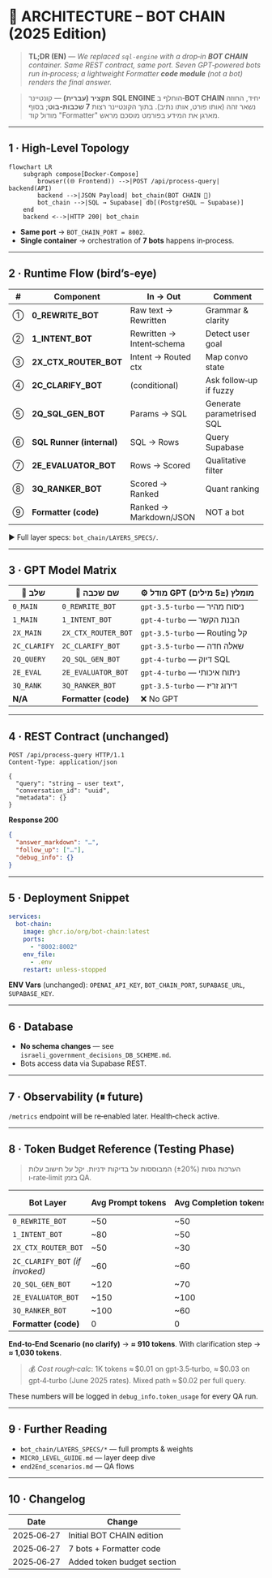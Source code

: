 # 📐 ARCHITECTURE – BOT CHAIN (2025 Edition)

> **TL;DR (EN)** — *We replaced `sql-engine` with a drop‑in **BOT CHAIN** container. Same REST contract, same port. Seven GPT‑powered bots run in‑process; a lightweight Formatter **code module** (not a bot) renders the final answer.*

> **תקציר (עברית)** — קונטיינר **SQL ENGINE** הוחלף ב‑**BOT CHAIN** יחיד, החוזה נשאר זהה (אותו פורט, אותו נתיב). בתוך הקונטיינר רצות **7 שכבות‑בוט**; בסוף מודול קוד "Formatter" מארגן את המידע בפורמט מוסכם מראש.

---

## 1 · High‑Level Topology

```mermaid
flowchart LR
    subgraph compose[Docker‑Compose]
        browser((🌐 Frontend)) -->|POST /api/process-query| backend(API)
        backend -->|JSON Payload| bot_chain(BOT CHAIN 🧠)
        bot_chain -->|SQL → Supabase| db[(PostgreSQL – Supabase)]
    end
    backend <-->|HTTP 200| bot_chain
```

* **Same port** → `BOT_CHAIN_PORT = 8002`.
* **Single container** → orchestration of **7 bots** happens in‑process.

---

## 2 · Runtime Flow (bird’s‑eye)

| # | Component                 | In → Out                  | Comment                   |
| - | ------------------------- | ------------------------- | ------------------------- |
| ① | **0\_REWRITE\_BOT**       | Raw text → Rewritten      | Grammar & clarity         |
| ② | **1\_INTENT\_BOT**        | Rewritten → Intent‑schema | Detect user goal          |
| ③ | **2X\_CTX\_ROUTER\_BOT**  | Intent → Routed ctx       | Map convo state           |
| ④ | **2C\_CLARIFY\_BOT**      | (conditional)             | Ask follow‑up if fuzzy    |
| ⑤ | **2Q\_SQL\_GEN\_BOT**     | Params → SQL              | Generate parametrised SQL |
| ⑥ | **SQL Runner (internal)** | SQL → Rows                | Query Supabase            |
| ⑦ | **2E\_EVALUATOR\_BOT**    | Rows → Scored             | Qualitative filter        |
| ⑧ | **3Q\_RANKER\_BOT**       | Scored → Ranked           | Quant ranking             |
| ⑨ | **Formatter (code)**      | Ranked → Markdown/JSON    | NOT a bot                 |

▶ Full layer specs: `bot_chain/LAYERS_SPECS/`.

---

## 3 · GPT Model Matrix

| 🔢 שלב       | 📛 שם שכבה           | ⚙️ מודל GPT מומלץ (≤5 מילים) |
| ------------ | -------------------- | ---------------------------- |
| `0_MAIN`     | `0_REWRITE_BOT`      | `gpt‑3.5‑turbo` — ניסוח מהיר |
| `1_MAIN`     | `1_INTENT_BOT`       | `gpt‑4‑turbo` — הבנת הקשר    |
| `2X_MAIN`    | `2X_CTX_ROUTER_BOT`  | `gpt‑3.5‑turbo` — Routing קל |
| `2C_CLARIFY` | `2C_CLARIFY_BOT`     | `gpt‑3.5‑turbo` — שאלה חדה   |
| `2Q_QUERY`   | `2Q_SQL_GEN_BOT`     | `gpt‑4‑turbo` — דיוק SQL     |
| `2E_EVAL`    | `2E_EVALUATOR_BOT`   | `gpt‑4‑turbo` — ניתוח איכותי |
| `3Q_RANK`    | `3Q_RANKER_BOT`      | `gpt‑3.5‑turbo` — דירוג זריז |
| **N/A**      | **Formatter (code)** | ❌ No GPT                     |

---

## 4 · REST Contract (unchanged)

```http
POST /api/process-query HTTP/1.1
Content-Type: application/json

{
  "query": "string – user text",
  "conversation_id": "uuid",
  "metadata": {}
}
```

**Response 200**

```json
{
  "answer_markdown": "…",
  "follow_up": ["…"],
  "debug_info": {}
}
```

---

## 5 · Deployment Snippet

```yaml
services:
  bot-chain:
    image: ghcr.io/org/bot-chain:latest
    ports:
      - "8002:8002"
    env_file:
      - .env
    restart: unless-stopped
```

**ENV Vars** (unchanged): `OPENAI_API_KEY`, `BOT_CHAIN_PORT`, `SUPABASE_URL`, `SUPABASE_KEY`.

---

## 6 · Database

* **No schema changes** — see `israeli_government_decisions_DB_SCHEME.md`.
* Bots access data via Supabase REST.

---

## 7 · Observability (⏸ future)

`/metrics` endpoint will be re‑enabled later. Health‑check active.

---

## 8 · Token Budget Reference (Testing Phase)

> הערכות גסות (±20%) המבוססות על בדיקות ידניות. יקל על חישוב עלות ו‑rate‑limit בזמן QA.

| Bot Layer                       | Avg Prompt tokens | Avg Completion tokens | Total (per call) |
| ------------------------------- | ----------------- | --------------------- | ---------------- |
| `0_REWRITE_BOT`                 | \~50              | \~50                  | **100**          |
| `1_INTENT_BOT`                  | \~80              | \~50                  | **130**          |
| `2X_CTX_ROUTER_BOT`             | \~50              | \~30                  | **80**           |
| `2C_CLARIFY_BOT` *(if invoked)* | \~60              | \~60                  | **120**          |
| `2Q_SQL_GEN_BOT`                | \~120             | \~70                  | **190**          |
| `2E_EVALUATOR_BOT`              | \~150             | \~100                 | **250**          |
| `3Q_RANKER_BOT`                 | \~100             | \~60                  | **160**          |
| **Formatter (code)**            | 0                 | 0                     | **0**            |

**End‑to‑End Scenario (no clarify)** → **≈ 910 tokens**.
With clarification step → **≈ 1,030 tokens**.

> 💰 *Cost rough‑calc*: 1K tokens ≈ \$0.01 on gpt‑3.5‑turbo, ≈ \$0.03 on gpt‑4‑turbo (June 2025 rates). Mixed path ≈ \$0.02 per full query.

These numbers will be logged in `debug_info.token_usage` for every QA run.

---

## 9 · Further Reading

* `bot_chain/LAYERS_SPECS/*` — full prompts & weights
* `MICRO_LEVEL_GUIDE.md` — layer deep dive
* `end2End_scenarios.md` — QA flows

---

## 10 · Changelog

| Date       | Change                     |
| ---------- | -------------------------- |
| 2025‑06‑27 | Initial BOT CHAIN edition  |
| 2025‑06‑27 | 7 bots + Formatter code    |
| 2025‑06‑27 | Added token budget section |
